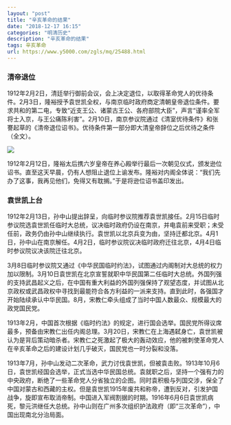```yaml
---
layout: "post"
title: "辛亥革命的结果"
date: "2018-12-17 16:15"
categories: "明清历史"
description: "辛亥革命的结果"
tags: 辛亥革命
url: https://www.y5000.com/zgls/mq/25488.html
---
```






###  清帝退位

1912年2月2日，清廷举行御前会议，会上决定退位，以取得革命党人的优待条件。2月3日，隆裕授予袁世凯全权，与南京临时政府商定清朝皇帝退位条件。要求共和的第二电，专致“近支王公、诸蒙古王公、各府部院大臣”，声言“谨率全军将士入京，与王公痛陈利害”。2月10日，南京参议院通过《清室优待条件》和张謇起草的《清帝退位诏书》。优待条件第一部分即大清皇帝辞位之后优待之条件（全文）。

![](https://img.y5000.com/uploads/allimg/170913/8-1F913105Ac47.jpg)

1912年2月12日，隆裕太后携六岁皇帝在养心殿举行最后一次朝见仪式，颁发逊位诏书。直至这天早晨，仍有人想阻止退位上谕发布。隆裕对内阁全体说：“我们先办了这事，我再见他们，免得又有耽搁。”于是将逊位诏书盖印发出。

###  袁世凯上台

1912年2月13日，孙中山提出辞呈，向临时参议院推荐袁世凯接任。2月15日临时参议院选袁世凯任临时大总统，议决临时政府仍设在南京，并电袁前来受职；未受任前，政务仍由孙中山继续执行。袁世凯以北京兵变为由，坚持迁都北京。4月1日，孙中山在南京解任。4月2日，临时参议院议决临时政府迁往北京，4月4日临时参议院议决该院迁往北京。

3月8日临时参议院又通过《中华民国临时约法》，试图通过内阁制对大总统的权力加以限制。3月10日袁世凯在北京宣誓就职中华民国第二任临时大总统。外国列强的支持武昌起义之后，在中国有重大利益的外国列强保持了观望态度，并试图从北京政权或武昌政权中寻找到最能符合各方利益的一派来支持。直到此时，各强国才开始陆续承认中华民国。8月，宋教仁牵头组成了当时中国人数最众、规模最大的政党国民党。

1913年2月，中国首次根据《临时约法》的规定，进行国会选举。国民党所得议席最多，预备由宋教仁出任内阁总理。3月20日，宋教仁在上海遇弑身亡，袁世凯被认为是背后策动暗杀者。宋教仁之死激起了极大的轰动效应，他的被刺使革命党人在辛亥革命之后的建设计划几乎破灭，国民党也一时分裂和没落。

1913年7月，孙中山发动二次革命，武力讨伐袁世凯，但被袁击败。1913年10月6日，袁世凯经国会选举，正式当选中华民国总统。袁就职之后，坚持一个强有力的中央政府，断绝了一些革命党人分省独立的企图。同时袁积极与列国交涉，保全了中国对蒙古和西藏的主权。但是袁世凯1915年废共和称帝，遭到反对，引发护国战争，旋即宣布取消帝制。中国进入军阀割据的时期。1916年6月6日袁世凯病死，黎元洪继任大总统。孙中山则在广州多次组织护法政府（即“三次革命”），中国出现南北分治局面。
